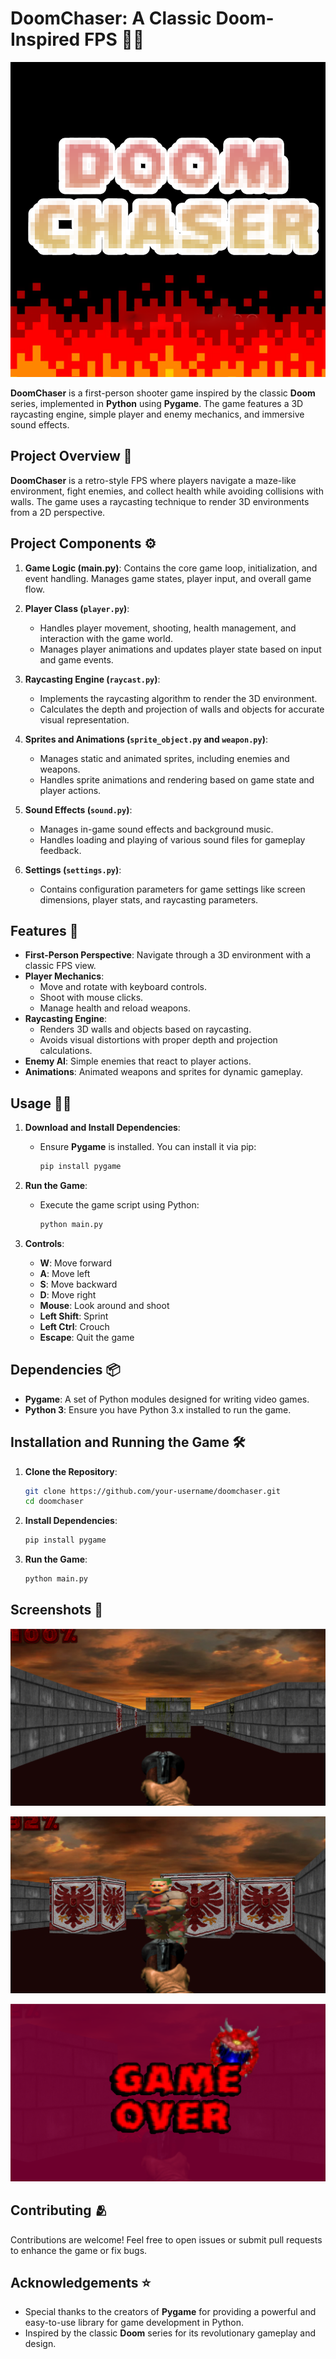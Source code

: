 # DoomChaser: A Classic Doom-Inspired FPS 🚀🔫
![DoomChaser](cover.png)

**DoomChaser** is a first-person shooter game inspired by the classic **Doom** series, implemented in **Python** using **Pygame**. The game features a 3D raycasting engine, simple player and enemy mechanics, and immersive sound effects.

## Project Overview 🎯

**DoomChaser** is a retro-style FPS where players navigate a maze-like environment, fight enemies, and collect health while avoiding collisions with walls. The game uses a raycasting technique to render 3D environments from a 2D perspective.

## Project Components ⚙️

1. **Game Logic (main.py)**: Contains the core game loop, initialization, and event handling. Manages game states, player input, and overall game flow.

2. **Player Class (`player.py`)**:
   - Handles player movement, shooting, health management, and interaction with the game world.
   - Manages player animations and updates player state based on input and game events.

3. **Raycasting Engine (`raycast.py`)**:
   - Implements the raycasting algorithm to render the 3D environment.
   - Calculates the depth and projection of walls and objects for accurate visual representation.

4. **Sprites and Animations (`sprite_object.py` and `weapon.py`)**:
   - Manages static and animated sprites, including enemies and weapons.
   - Handles sprite animations and rendering based on game state and player actions.

5. **Sound Effects (`sound.py`)**:
   - Manages in-game sound effects and background music.
   - Handles loading and playing of various sound files for gameplay feedback.

6. **Settings (`settings.py`)**:
   - Contains configuration parameters for game settings like screen dimensions, player stats, and raycasting parameters.

## Features 🌟

- **First-Person Perspective**: Navigate through a 3D environment with a classic FPS view.
- **Player Mechanics**:
  - Move and rotate with keyboard controls.
  - Shoot with mouse clicks.
  - Manage health and reload weapons.
- **Raycasting Engine**:
  - Renders 3D walls and objects based on raycasting.
  - Avoids visual distortions with proper depth and projection calculations.
- **Enemy AI**: Simple enemies that react to player actions.
- **Animations**: Animated weapons and sprites for dynamic gameplay.

## Usage 🧑‍💻

1. **Download and Install Dependencies**:
   - Ensure **Pygame** is installed. You can install it via pip:
     ```bash
     pip install pygame
     ```

2. **Run the Game**:
   - Execute the game script using Python:
     ```bash
     python main.py
     ```

3. **Controls**:
   - **W**: Move forward
   - **A**: Move left
   - **S**: Move backward
   - **D**: Move right
   - **Mouse**: Look around and shoot
   - **Left Shift**: Sprint
   - **Left Ctrl**: Crouch
   - **Escape**: Quit the game

## Dependencies 📦

- **Pygame**: A set of Python modules designed for writing video games.
- **Python 3**: Ensure you have Python 3.x installed to run the game.

## Installation and Running the Game 🛠️

1. **Clone the Repository**:
    ```bash
    git clone https://github.com/your-username/doomchaser.git
    cd doomchaser
    ```

2. **Install Dependencies**:
    ```bash
    pip install pygame
    ```

3. **Run the Game**:
    ```bash
    python main.py
    ```

## Screenshots 📸

![Screenshot 1](screenshots/src1.png)


![Screenshot 2](screenshots/src2.png)


![Screenshot 3](screenshots/src3.png)

## Contributing 🫂

Contributions are welcome! Feel free to open issues or submit pull requests to enhance the game or fix bugs.

## Acknowledgements ⭐

- Special thanks to the creators of **Pygame** for providing a powerful and easy-to-use library for game development in Python.
- Inspired by the classic **Doom** series for its revolutionary gameplay and design.

